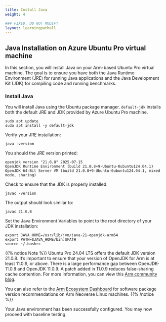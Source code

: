 ```yaml
---
title: Install Java
weight: 4

### FIXED, DO NOT MODIFY
layout: learningpathall
---
```




## Java Installation on Azure Ubuntu Pro virtual machine
In this section, you will install Java on your Arm-based Ubuntu Pro virtual machine. The goal is to ensure you have both the Java Runtime Environment (JRE) for running Java applications and the Java Development Kit (JDK) for compiling code and running benchmarks.


### Install Java

You will install Java using the Ubuntu package manager. `default-jdk` installs both the default JRE and JDK provided by Azure Ubuntu Pro machine.
```console
sudo apt update
sudo apt install -y default-jdk
```
 
Verify your JRE installation: 

```console
java -version 
``` 

You should the JRE version printed: 

```output
openjdk version "21.0.8" 2025-07-15
OpenJDK Runtime Environment (build 21.0.8+9-Ubuntu-0ubuntu124.04.1)
OpenJDK 64-Bit Server VM (build 21.0.8+9-Ubuntu-0ubuntu124.04.1, mixed mode, sharing)
```

Check to ensure that the JDK is properly installed:

```console
javac -version 
```
The output should look similar to:

```output
javac 21.0.8
```

Set the Java Environment Variables to point to the root directory of your JDK installation: 

```console 
export JAVA_HOME=/usr/lib/jvm/java-21-openjdk-arm64
export PATH=$JAVA_HOME/bin:$PATH
source ~/.bashrc 
```
 
{{% notice Note %}}
Ubuntu Pro 24.04 LTS offers the default JDK version 21.0.8. It’s important to ensure that your version of OpenJDK for Arm is at least 11.0.9, or above. There is a large performance gap between OpenJDK-11.0.8 and OpenJDK 11.0.9. A patch added in 11.0.9 reduces false-sharing cache contention. 
For more information, you can view this [Arm community blog](https://community.arm.com/arm-community-blogs/b/architectures-and-processors-blog/posts/java-performance-on-neoverse-n1). 

You can also refer to the [Arm Ecosystem Dashboard](https://developer.arm.com/ecosystem-dashboard/) for software package version recommendations on Arm Neoverse Linux machines.
{{% /notice %}}

Your Java environment has been successfully configured. You may now proceed with baseline testing.
